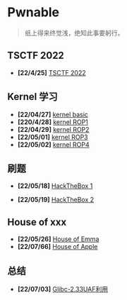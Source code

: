 # Pwnable

> 纸上得来终觉浅，绝知此事要躬行。



## TSCTF 2022

- **[22/4/25]** [TSCTF 2022](/pwnable/220425-tsctf2022)

## Kernel 学习

- **[22/04/27]** [kernel basic](/pwnable/220427-kernel-basic)
- **[220/4/28]** [kernel ROP1](/pwnable/220428-kernel-rop1)
- **[22/04/29]** [kernel ROP2](/pwnable/220429-kernel-rop2)
- **[22/05/01]** [kernel ROP3](/pwnable/220501-kernel-rop3)
- **[22/05/02]** [kernel ROP4](/pwnable/220502-kernel-rop4)

## 刷题

- **[22/05/18]** [HackTheBox 1](/pwnable/220518-HTB1)

- **[22/05/19]** [HackTheBox 2](/pwnable/220519-HTB2)

## House of xxx

- **[22/05/26]** [House of Emma](/pwnable/220526-house_of_emma)
- **[22/07/66]** [House of Apple](/pwnable/220716-house_of_apple)

## 总结

- **[22/07/03]** [Glibc-2.33UAF利用](/pwnable/2200703-glibc-233UAF)

